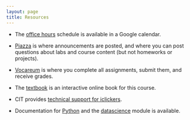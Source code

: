 ```yaml
---
layout: page
title: Resources
---
```


* The [office hours][oh] schedule is available in a Google calendar.

* [Piazza][] is where announcements are posted, and where you can post questions
  about labs and course content (but not homeworks or projects).
  
* [Vocareum][] is where you complete all assignments, submit them, and receive
  grades.
  
* The [textbook][] is an interactive online book for this course.

* CIT provides [technical support for iclickers][iclicker].

* Documentation for [Python][] and the [datascience][] module is available.
  
  
[Piazza]: https://piazza.com/cornell/spring2019/csoriestsci1380/resources
[Vocareum]: https://labs.vocareum.com
[textbook]: http://www.cs.cornell.edu/courses/cs1380/2018sp/textbook/?q=
[iclicker]: http://pollinghelp.cit.cornell.edu/providing-help-for-students/
[Python]: https://docs.python.org/3/
[datascience]: http://data8.org/datascience/
[oh]: oh.html